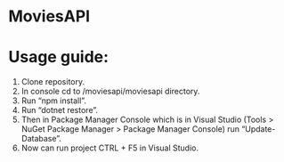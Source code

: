 # MoviesAPI

# Usage guide:
1.	Clone repository.
2.	In console cd to /moviesapi/moviesapi directory.
3.	Run “npm install”.
4.	Run “dotnet restore”.
5.	Then in Package Manager Console which is in Visual Studio (Tools > NuGet Package Manager > Package Manager Console) run “Update-Database”.
6.	Now can run project CTRL + F5 in Visual Studio.
